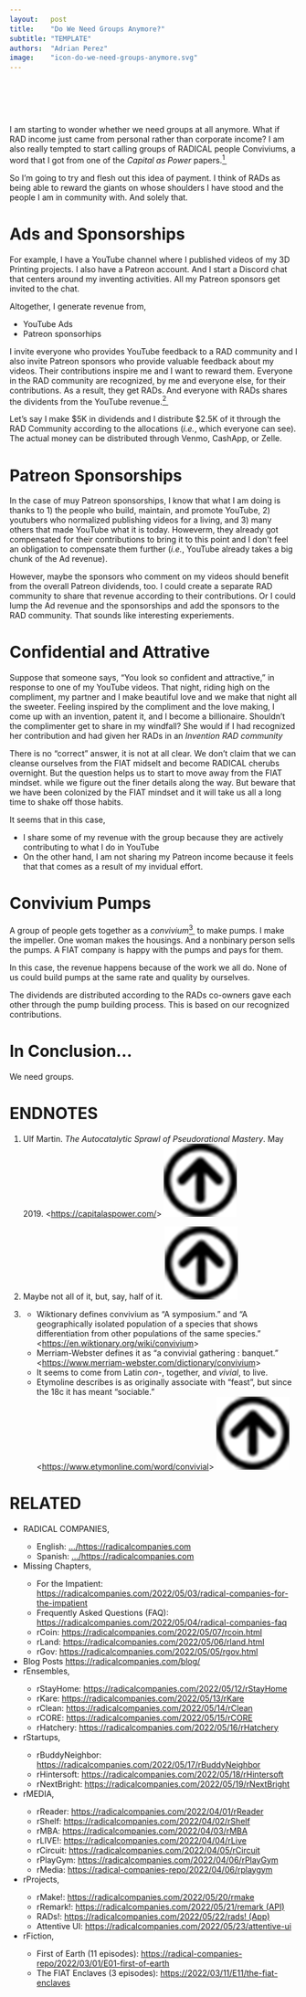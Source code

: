 ```yaml
---
layout:   post
title:    "Do We Need Groups Anymore?"
subtitle: "TEMPLATE"
authors:  "Adrian Perez"
image:    "icon-do-we-need-groups-anymore.svg"
---
```


<div style="display:none;">
 <p>I am starting to wonder whether we need groups at all anymore. What if <span class="_paradigm">RAD</span> income just came from personal rather than corporate income?</p>
</div>

<h1>&nbsp;</h1>
 <p>I am starting to wonder whether we need groups at all anymore. What if <span class="_paradigm">RAD</span> income just came from personal rather than corporate income? I am also really tempted to start calling groups of <span class="_paradigm">RADICAL</span> people Conviviums, a word that I got from one of the <em>Capital as Power</em> papers.<a href="#en01"><sup id="bm01">1&nbsp;</sup></a></p>
 <p>So I&rsquo;m going to try and flesh out this idea of payment. I think of <span class="_paradigm">RAD</span>s as being able to reward the giants on whose shoulders I have stood and the people I am in community with. And solely that.</p>

<h1>Ads and Sponsorships</h1>
 <p>For example, I have a YouTube channel where I published videos of my 3D Printing projects. I also have a Patreon account. And I start a Discord chat that centers around my inventing activities. All my Patreon sponsors get invited to the chat.</p>
 <p>Altogether, I generate revenue from,</p>
 <ul>
  <li>YouTube Ads</li>
  <li>Patreon sponsorhips</li>
 </ul>
 <p>I invite everyone who provides YouTube feedback to a <span class="_paradigm">RAD</span> community and I also invite Patreon sponsors who provide valuable feedback about my videos. Their contributions inspire me and I want to reward them. Everyone in the <span class="_paradigm">RAD</span> community are recognized, by me and everyone else, for their contributions. As a result, they get <span class="_paradigm">RAD</span>s. And everyone with <span class="_paradigm">RAD</span>s shares the dividents from the YouTube revenue.<a href="#en02"><sup id="bm02">2&nbsp;</sup></a></p>
 <p>Let&rsquo;s say I make $5K in dividends and I distribute $2.5K of it through the <span class="_paradigm">RAD</span> Community according to the allocations (<em>i.e.</em>, which everyone can see). The actual money can be distributed through Venmo, CashApp, or Zelle.</p>
 
<h1>Patreon Sponsorships</h1> 
 <p>In the case of muy Patreon sponsorships, I know that what I am doing is thanks to 1) the people who build, maintain, and promote YouTube, 2) youtubers who normalized publishing videos for a living, and 3) many others that made YouTube what it is today. Howeverm, they already got compensated for their contributions to bring it to this point and I don't feel an obligation to compensate them further (<em>i.e.</em>, YouTube already takes a big chunk of the Ad revenue).</p>
 <p>However, maybe the sponsors who comment on my videos should benefit from the overall Patreon dividends, too. I could create a separate <span class="_paradigm">RAD</span> community to share that revenue according to their contributions. Or I could lump the Ad revenue and the sponsorships and add the sponsors to the <span class="_paradigm">RAD</span> community. That sounds like interesting experiements.</p>

<h1>Confidential and Attrative</h1>
 <p>Suppose that someone says, &ldquo;You look so confident and attractive,&rdquo; in response to one of my YouTube videos. That night, riding high on the compliment, my partner and I make beautiful love and we make that night all the sweeter. Feeling inspired by the compliment and the love making, I come up with an invention, patent it, and I become a billionaire. Shouldn&rsquo;t the complimenter get to share in my windfall? She would if I had recognized her contribution and had given her <span class="_paradigm">RAD</span>s in an <em>Invention <span class="_paradigm">RAD</span> community</em></p>
 <p>There is no &ldquo;correct&rdquo; answer, it is not at all clear. We don&rsquo;t claim that we can cleanse ourselves from the <span class="_paradigm">FIAT</span> midselt and become <span class="_paradigm">RADICAL</span> cherubs overnight. But the question helps us to start to move away from the <span class="_paradigm">FIAT</span> mindset. while we figure out the finer details along the way. But beware that we have been colonized by the <span class="_paradigm">FIAT</span> mindset and it will take us all a long time to shake off those habits.</p>
 <p>It seems that in this case,
  <ul>
   <li>I share some of my revenue with the group because they are actively contributing to what I do in YouTube</li>
   <li>On the other hand, I am not sharing my Patreon income because it feels that that comes as a result of my invidual effort.</li>
  </ul>

<h1>Convivium Pumps</h1>
 <p>A group of people gets together as a <em>convivium</em><a href="#en03"><sup id="bm03">3&nbsp;</sup></a> to make pumps. I make the impeller. One woman makes the housings. And a nonbinary person sells the pumps. A <span class="_paradigm">FIAT</span> company is happy with the pumps and pays for them.</p>
 <p>In this case, the revenue happens because of the work we all do. None of us could build pumps at the same rate and quality by ourselves.</p>
 <p>The dividends are distributed according to the <span class="_paradigm">RAD</span>s co-owners gave each other through the pump building process. This is based on our recognized contributions.</p>

<h1>In Conclusion&hellip;</h1>
 <p>We need groups. </p>

<h1 class="_section">ENDNOTES</h1>
 <ol>
  <li id="en01">
   <p class="_list-item">
    Ulf Martin.
    <em>The Autocatalytic Sprawl of Pseudorational Mastery</em>.
    May 2019.
    <<a href="https://capitalaspower.com/" target="_blank">https://capitalaspower.com/</a>>
    <a class="_uparrow" href="#bm01"><img src="/assets/img/arrow-up-icon.png"></a>
   </p>
  </li>
  <li id="en02">
   <p class="_list-item">
    Maybe not all of it, but, say, half of it.
    <a class="_uparrow" href="#bm02"><img src="/assets/img/arrow-up-icon.png"></a>
   </p>
  </li>
  <li id="en03">
   <p class="_list-item">
    <ul>
     <li>
      Wiktionary defines convivium as &ldquo;A symposium.&rdquo; and &ldquo;A geographically isolated population of a species that shows differentiation from other populations of the same species.&rdquo;
      <<a href="https://en.wiktionary.org/wiki/convivium" target="_blank">https://en.wiktionary.org/wiki/convivium</a>>
     </li>
     <li>
      Merriam-Webster defines it as &ldquo;a convivial gathering : banquet.&rdquo;
      <<a href="https://www.merriam-webster.com/dictionary/convivium" target="_blank">https://www.merriam-webster.com/dictionary/convivium</a>>
     </li>
     <li>
      It seems to come from Latin <em>con-</em>, together, and <em>vivial</em>, to live.
     </li>
     <li>
      Etymoline describes is as originally associate with &ldquo;feast&rdquo;, but since the 18c it has meant &ldquo;sociable.&rdquo;
      <<a href="https://www.etymonline.com/word/convivial" target="_blank">https://www.etymonline.com/word/convivial</a>>
      <a class="_uparrow" href="#bm03"><img src="/assets/img/arrow-up-icon.png"></a>
     </li>
    </ul>
   </p>
  </li>
 </ol>

<h1 class="_section">RELATED</h1>
 <ul>
  <li>RADICAL COMPANIES,</li>
   <ul>
    <li><a>English</a>: <a href="https://radicalcompanies.com" target="_blank">&hellip;/https://radicalcompanies.com</a></li>
    <li><a>Spanish</a>: <a href="https://radicalcompanies.com" target="_blank">&hellip;/https://radicalcompanies.com</a></li>
   </ul>
  <li>Missing Chapters,</li>
   <ul>
    <li>For the Impatient: <a href="https://radicalcompanies.com/2022/05/03/radical-companies-for-the-impatient" target="_blank">https://radicalcompanies.com/2022/05/03/radical-companies-for-the-impatient</a></li>
    <li>Frequently Asked Questions (FAQ): <a href="https://radicalcompanies.com/2022/05/04/radical-companies-faq" target="_blank">https://radicalcompanies.com/2022/05/04/radical-companies-faq</a></li>
    <li>rCoin: <a href="https://radicalcompanies.com/2022/05/07/rcoin.html" target="_blank">https://radicalcompanies.com/2022/05/07/rcoin.html</a></li>
    <li>rLand: <a href="https://radicalcompanies.com/2022/05/06/rland.html" target="_blank">https://radicalcompanies.com/2022/05/06/rland.html</a></li>
    <li>rGov: <a href="https://radicalcompanies.com/2022/05/05/rgov.html" target="_blank">https://radicalcompanies.com/2022/05/05/rgov.html</a></li>
   </ul>
   <li>Blog Posts <a href="https://radicalcompanies.com/blog/" target="_blank">https://radicalcompanies.com/blog/</a></li>
   <li>rEnsembles,</li>
    <ul>
     <li> rStayHome: <a href="https://radicalcompanies.com/2022/05/12/rStayHome" target="_blank">https://radicalcompanies.com/2022/05/12/rStayHome</a></li>
     <li>     rKare: <a href="https://radicalcompanies.com/2022/05/13/rKare" target="_blank">https://radicalcompanies.com/2022/05/13/rKare</a></li>
     <li>    rClean: <a href="https://radicalcompanies.com/2022/05/14/rClean" target="_blank">https://radicalcompanies.com/2022/05/14/rClean</a></li>
     <li>     rCORE: <a href="https://radicalcompanies.com/2022/05/15/rCORE" target="_blank">https://radicalcompanies.com/2022/05/15/rCORE</a></li>
     <li>rHatchery: <a href="https://radicalcompanies.com/2022/05/16/rHatchery" target="_blank">https://radicalcompanies.com/2022/05/16/rHatchery</a></li>
    </ul>
   <li>rStartups,</li>
    <ul>
     <li>rBuddyNeighbor: <a href="https://radicalcompanies.com/2022/05/17/rBuddyNeighbor" target="_blank">https://radicalcompanies.com/2022/05/17/rBuddyNeighbor</a></li>
     <li>   rHintersoft: <a href="https://radicalcompanies.com/2022/05/18/rHintersoft" target="_blank">https://radicalcompanies.com/2022/05/18/rHintersoft</a></li> 
     <li>   rNextBright: <a href="https://radicalcompanies.com/2022/05/19/rNextBright" target="_blank">https://radicalcompanies.com/2022/05/19/rNextBright</a></li>
    </ul>
   <li>rMEDIA,</li>
    <ul>
     <li> rReader: <a href="https://radicalcompanies.com/2022/04/01/rReader" target="_blank">https://radicalcompanies.com/2022/04/01/rReader</a></li>
     <li>  rShelf: <a href="https://radicalcompanies.com/2022/04/02/rShelf" target="_blank">https://radicalcompanies.com/2022/04/02/rShelf</a></li>
     <li>    rMBA: <a href="https://radicalcompanies.com/2022/04/03/rMBA" target="_blank">https://radicalcompanies.com/2022/04/03/rMBA</a></li>
     <li>  rLIVE!: <a href="https://radicalcompanies.com/2022/04/04/rLive" target="_blank">https://radicalcompanies.com/2022/04/04/rLive</a></li>
     <li>rCircuit: <a href="https://radicalcompanies.com/2022/04/05/rCircuit" target="_blank">https://radicalcompanies.com/2022/04/05/rCircuit</a></li>
     <li>rPlayGym: <a href="https://radicalcompanies.com/2022/04/06/rPlayGym" target="_blank">https://radicalcompanies.com/2022/04/06/rPlayGym</a></li>
     <li>  rMedia: <a href="https://radical-companies-repo/2022/04/06/rplaygym" target="_blank">https://radical-companies-repo/2022/04/06/rplaygym</a></li>
    </ul>
   <li>rProjects,</li>
    <ul>
     <li>      rMake!: <a href="https://radicalcompanies.com/2022/05/20/rmake" target="_blank">https://radicalcompanies.com/2022/05/20/rmake</a></li>
     <li>    rRemark!: <a href="https://radicalcompanies.com/2022/05/21/remark" target="_blank">https://radicalcompanies.com/2022/05/21/remark (API)</a></li>
     <li>       RADs!: <a href="https://radicalcompanies.com/2022/05/22/rads!" target="_blank">https://radicalcompanies.com/2022/05/22/rads! (App)</a></li>
     <li>Attentive UI: <a href="https://radicalcompanies.com/2022/05/23/attentive-ui" target="_blank">https://radicalcompanies.com/2022/05/23/attentive-ui</a></li>
    </ul>
   <li>rFiction,</li>
    <ul>
     <li>  First of Earth (11 episodes): <a href="https://radical-companies-repo/2022/03/01/E01-first-of-earth" target="_blank">https://radical-companies-repo/2022/03/01/E01-first-of-earth</a></li>
     <li>The FIAT Enclaves (3 episodes): <a href="https://2022/03/11/E11/the-fiat-enclaves" target="_blank">https://2022/03/11/E11/the-fiat-enclaves</a></li>
    </ul>
